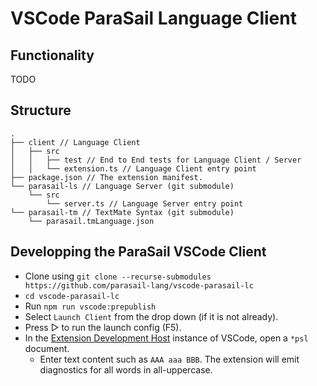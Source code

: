 # VSCode ParaSail Language Client


## Functionality

TODO

## Structure

```
.
├── client // Language Client
│   ├── src
│   │   ├── test // End to End tests for Language Client / Server
│   │   └── extension.ts // Language Client entry point
├── package.json // The extension manifest.
└── parasail-ls // Language Server (git submodule)
    └── src
        └── server.ts // Language Server entry point
└── parasail-tm // TextMate Syntax (git submodule)
    └── parasail.tmLanguage.json
```

## Developping the ParaSail VSCode Client

- Clone using `git clone --recurse-submodules https://github.com/parasail-lang/vscode-parasail-lc`
- `cd vscode-parasail-lc`
- Run `npm run vscode:prepublish`
- Select `Launch Client` from the drop down (if it is not already).
- Press ▷ to run the launch config (F5).
- In the [Extension Development Host](https://code.visualstudio.com/api/get-started/your-first-extension#:~:text=Then%2C%20inside%20the%20editor%2C%20press%20F5.%20This%20will%20compile%20and%20run%20the%20extension%20in%20a%20new%20Extension%20Development%20Host%20window.) instance of VSCode, open a `*psl` document.
  - Enter text content such as `AAA aaa BBB`. The extension will emit diagnostics for all words in all-uppercase.
